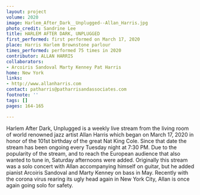 ```yaml
---
layout: project
volume: 2020
image: Harlem_After_Dark__Unplugged--Allan_Harris.jpg
photo_credit: Sandrine Lee
title: HARLEM AFTER DARK, UNPLUGGED
first_performed: first performed on March 17, 2020
place: Harris Harlem Brownstone parlour
times_performed: performed 75 times in 2020
contributor: ALLAN HARRIS
collaborators:
- Arcoiris Sandoval Marty Kenney Pat Harris
home: New York
links:
- http://www.allanharris.com
contact: patharris@patharrisandassociates.com
footnote: ''
tags: []
pages: 164-165

---
```


Harlem After Dark, Unplugged is a weekly live stream from the living room of world renowned jazz artist Allan Harris which began on March 17, 2020 in honor of the 101st birthday of the great Nat King Cole. Since that date the stream has been ongoing every Tuesday night at 7:30 PM.  Due to the popularity of the stream, and to reach the European audience that also wanted to tune in, Saturday afternoons were added.  Originally this stream was a solo concert with Allan accompanying himself on guitar, but he added pianist Arcoiris Sandoval and Marty Kenney on bass in May.  Recently with the corona virus rearing its ugly head again in New York City, Allan is once again going solo for safety.
